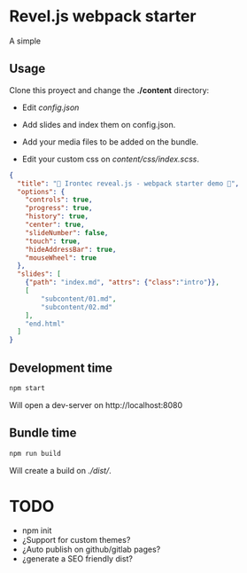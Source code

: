 # Revel.js webpack starter

A simple 

## Usage

Clone this proyect and change the **./content** directory: 

* Edit _config.json_

* Add slides and index them on config.json.

* Add your media files to be added on the bundle.

* Edit your custom css on _content/css/index.scss_.


```json
{
  "title": "🦄 Irontec reveal.js - webpack starter demo 🦄",
  "options": {
    "controls": true,
    "progress": true,
    "history": true,
    "center": true,
    "slideNumber": false,
    "touch": true,
    "hideAddressBar": true,
    "mouseWheel": true
  },
  "slides": [
    {"path": "index.md", "attrs": {"class":"intro"}},
    [
        "subcontent/01.md",
        "subcontent/02.md"
    ],
    "end.html"
  ]
}
```


## Development time


```bash
npm start
```

Will open a dev-server on http://localhost:8080


## Bundle time

```bash
npm run build
```

Will create a build on _./dist/_.


# TODO

* npm init
* ¿Support for custom themes?
* ¿Auto publish on github/gitlab pages?
* ¿generate a SEO friendly dist? 




